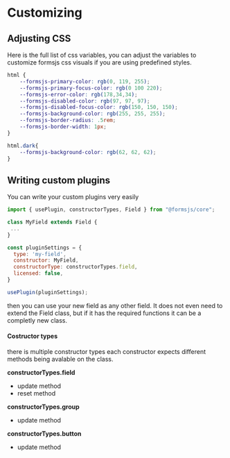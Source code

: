 # Customizing

## Adjusting CSS

Here is the full list of css variables, you can adjust the variables to customize formsjs css visuals if you are using predefined styles.

```css
html {
    --formsjs-primary-color: rgb(0, 119, 255);
    --formsjs-primary-focus-color: rgb(0 100 220);
    --formsjs-error-color: rgb(178,34,34);
    --formsjs-disabled-color: rgb(97, 97, 97);
    --formsjs-disabled-focus-color: rgb(150, 150, 150);
    --formsjs-background-color: rgb(255, 255, 255);
    --formsjs-border-radius: .5rem;
    --formsjs-border-width: 1px;
}

html.dark{
    --formsjs-background-color: rgb(62, 62, 62);
}
```

## Writing custom plugins

You can write your custom plugins very easily 

```js
import { usePlugin, constructorTypes, Field } from "@formsjs/core";

class MyField extends Field {
 ...
}

const pluginSettings = {
  type: 'my-field',
  constructor: MyField,
  constructorType: constructorTypes.field,
  licensed: false,
}

usePlugin(pluginSettings);
```

then you can use your new field as any other field. It does not even need to extend the Field class, but if it has the required functions it can be a completly new class.

#### Costructor types

there is multiple constructor types each constructor expects different methods being avalable on the class.

**constructorTypes.field**

- update method
- reset method

**constructorTypes.group**

- update method

**constructorTypes.button**

- update method